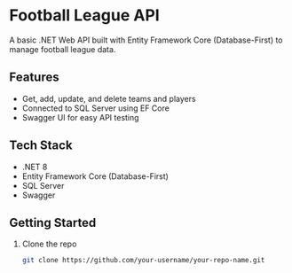 # Football League API

A basic .NET Web API built with Entity Framework Core (Database-First) to manage football league data.

## Features

- Get, add, update, and delete teams and players
- Connected to SQL Server using EF Core
- Swagger UI for easy API testing

## Tech Stack

- .NET 8
- Entity Framework Core (Database-First)
- SQL Server
- Swagger

## Getting Started

1. Clone the repo  
   ```bash
   git clone https://github.com/your-username/your-repo-name.git
